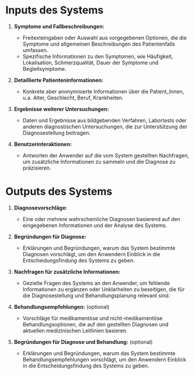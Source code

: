 # Inputs des Systems

1. **Symptome und Fallbeschreibungen:**
   - Freitexteingaben oder Auswahl aus vorgegebenen Optionen, die die Symptome und allgemeinen Beschreibungen des Patientenfalls umfassen.
   - Spezifische Informationen zu den Symptomen, wie Häufigkeit, Lokalisation, Schmerzqualität, Dauer der Symptome und Begleitsymptome.

2. **Detaillierte Patienteninformationen:**
   - Konkrete aber anonymisierte Informationen über die Patient_Innen, u.a. Alter, Geschlecht, Beruf, Krankheiten.

3. **Ergebnisse weiterer Untersuchungen:**
   - Daten und Ergebnisse aus bildgebenden Verfahren, Labortests oder anderen diagnostischen Untersuchungen, die zur Unterstützung der Diagnosestellung beitragen.

4. **Benutzerinteraktionen:**
   - Antworten der Anwender auf die vom System gestellten Nachfragen, um zusätzliche Informationen zu sammeln und die Diagnose zu präzisieren.

# Outputs des Systems

1. **Diagnosevorschläge:**
   - Eine oder mehrere wahrscheinliche Diagnosen basierend auf den eingegebenen Informationen und der Analyse des Systems.

2. **Begründungen für Diagnose:**
   - Erklärungen und Begründungen, warum das System bestimmte Diagnosen vorschlägt, um den Anwendern Einblick in die Entscheidungsfindung des Systems zu geben.

3. **Nachfragen für zusätzliche Informationen:**
   - Gezielte Fragen des Systems an den Anwender, um fehlende Informationen zu ergänzen oder Unklarheiten zu beseitigen, die für die Diagnosestellung und Behandlungsplanung relevant sind.

4. **Behandlungsempfehlungen:** (optional)
   - Vorschläge für medikamentöse und nicht-medikamentöse Behandlungsoptionen, die auf den gestellten Diagnosen und aktuellen medizinischen Leitlinien basieren.

5. **Begründungen für Diagnose und Behandlung:** (optional)
   - Erklärungen und Begründungen, warum das System bestimmte Behandlungsempfehlungen vorschlägt, um den Anwendern Einblick in die Entscheidungsfindung des Systems zu geben.
